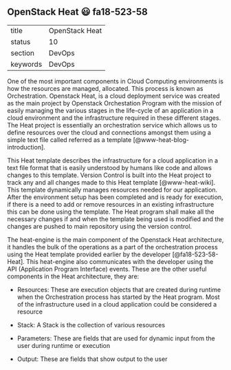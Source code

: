 ## OpenStack Heat :smiley: fa18-523-58


|          |                    |
| -------- | ------------------ |
| title    | OpenStack Heat     | 
| status   | 10                 |
| section  | DevOps             |
| keywords | DevOps             |


One of the most important components in Cloud Computing environments is how the resources are managed, allocated. This process is known as Orchestration. Openstack Heat, is a cloud deployment service was created as the main project by Openstack Orchestation Program with the mission of easily managing the various stages in the life-cycle of an application in a cloud environment and the infrastructure required in these different stages. The Heat project is essentially an orchestration service which allows us to define resources over the cloud and connections amongst them using a simple text file called referred as a template [@www-heat-blog-introduction].

This Heat template describes the infrastructure for a cloud application in a text file format that is easily understood by humans like code and allows changes to this template. Version Control is built into the Heat project to track any and all changes made to this Heat template [@www-heat-wiki]. This template dynamically manages resources needed for our application. After the environment setup has been completed and is ready for execution, if there is a need to add or remove resources in an existing infrastructure this can be done using the template. The Heat program shall make all the necessary changes if and when the template being used is modified and the changes are pushed to main repository using the version control.

The heat-engine is the main component of the Openstack Heat architecture, it handles the bulk of the operations as a part of the orchestration process using the Heat template provided earlier by the developer [@fa18-523-58-Heat]. This heat-engine also communicates with the developer using the API (Application Program Interface) events. These are the other useful components in the Heat architecture, they are:

* Resources: These are execution objects that are created during runtime when the Orchestration process has started by the Heat program. Most of the infrastructure used in a cloud application could be considered a resource

* Stack: A Stack is the collection of various resources

* Parameters: These are fields that are used for dynamic input from the user during runtime or execution

* Output: These are fields that show output to the user



